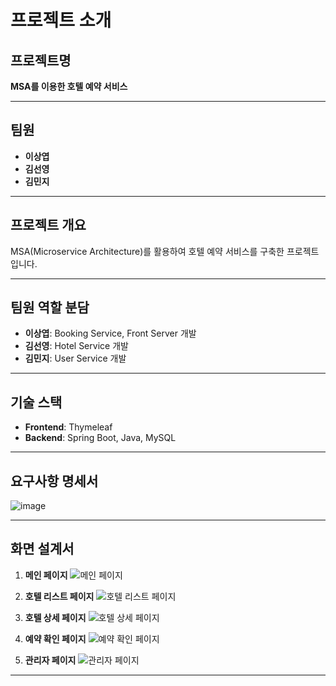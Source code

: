 # 프로젝트 소개

## 프로젝트명
**MSA를 이용한 호텔 예약 서비스**

---

## 팀원
- **이상엽**
- **김선영**
- **김민지**

---

## 프로젝트 개요
MSA(Microservice Architecture)를 활용하여 호텔 예약 서비스를 구축한 프로젝트입니다.

---

## 팀원 역할 분담
- **이상엽**: Booking Service, Front Server 개발
- **김선영**: Hotel Service 개발
- **김민지**: User Service 개발

---

## 기술 스택
- **Frontend**: Thymeleaf
- **Backend**: Spring Boot, Java, MySQL

---

## 요구사항 명세서
![image](https://github.com/user-attachments/assets/29175095-8e99-44b5-a0f4-4b8d33765485)



---

## 화면 설계서
1. **메인 페이지**
   ![메인 페이지](images/image%201.png)

2. **호텔 리스트 페이지**
   ![호텔 리스트 페이지](images/image%202.png)

3. **호텔 상세 페이지**
   ![호텔 상세 페이지](images/image%203.png)

4. **예약 확인 페이지**
   ![예약 확인 페이지](images/image%204.png)

5. **관리자 페이지**
   ![관리자 페이지](images/image%205.png)

---

